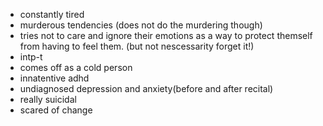 - constantly tired
- murderous tendencies (does not do the murdering though)
- tries not to care and ignore their emotions as a way to protect themself from having to feel them. (but not nescessarity forget it!)
- intp-t
- comes off as a cold person
- innatentive adhd
- undiagnosed depression and anxiety(before and after recital) 
- really suicidal
- scared of change
